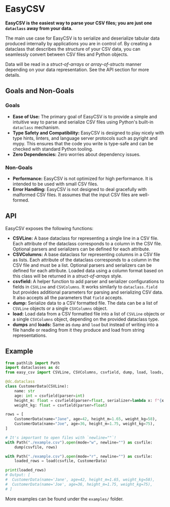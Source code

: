 # EasyCSV

**EasyCSV is the easiest way to parse your CSV files; you are just one
`dataclass` away from your data.**

The main use case for EasyCSV is to serialize and deserialize tabular data
produced internally by applications you are in control of. By creating a
dataclass that describes the structure of your CSV data, you can seamlessly
convert between CSV files and Python objects.

Data will be read in a _struct-of-arrays_ or _array-of-structs_ manner
depending on your data representation. See the API section for more details.

## Goals and Non-Goals

### Goals
- **Ease of Use:** The primary goal of EasyCSV is to provide a simple and
intuitive way to parse and serialize CSV files using Python's built-in
`dataclass` mechanism.
- **Type Safety and Compatibility:** EasyCSV is designed to play nicely with
type hints, linters, and language server protocols such as pyright and mypy.
This ensures that the code you write is type-safe and can be checked with
standard Python tooling.
- **Zero Dependencies:** Zero worries about dependency issues.

### Non-Goals
- **Performance:** EasyCSV is not optimized for high performance. It is
intended to be used with small CSV files.
- **Error Handling:** EasyCSV is not designed to deal gracefully with malformed
CSV files. It assumes that the input CSV files are well-formed.

## API

EasyCSV exposes the following functions:

- **CSVLine:** A base dataclass for representing a single line in a CSV file.
Each attribute of the dataclass corresponds to a column in the CSV file.
Optional parsers and serializers can be defined for each attribute.
- **CSVColumns:** A base dataclass for representing columns in a CSV file as
lists. Each attribute of the dataclass corresponds to a column in the CSV file
and must be a list. Optional parsers and serializers can be defined for each
attribute. Loaded data using a column format based on this class will be
returned in a _struct-of-arrays_ style.
- **csvfield:** A helper function to add parser and serializer configurations
to fields in `CSVLine` and `CSVColumns`. It works similarly to
`dataclass.field` but provides additional parameters for parsing and
serializing CSV data. It also accepts all the parameters that `field` accepts.
- **dump:** Serialize data to a CSV formatted file. The data can be a list of
`CSVLine` objects or a single `CSVColumns` object.
- **load:** Load data from a CSV formatted file into a list of `CSVLine`
objects or a single `CSVColumns` object, depending on the provided dataclass
type.
- **dumps** and **loads:** Same as `dump` and `load` but instead of writing
into a file handle or reading from it they produce and load from string
representations.

## Example

```python
from pathlib import Path
import dataclasses as dc
from easy_csv import CSVLine, CSVColumns, csvfield, dump, load, loads, dumps

@dc.dataclass
class CustomerData(CSVLine):
    name: str
    age: int = csvfield(parser=int)
    height_m: float = csvfield(parser=float, serializer=lambda x: f"{x:.2f}")
    weight_kg: float = csvfield(parser=float)

rows = [
    CustomerData(name="Jane", age=42, height_m=1.65, weight_kg=58),
    CustomerData(name="Joe", age=36, height_m=1.75, weight_kg=75),
]

# It's important to open files with `newline=""`!
with Path("./example.csv").open(mode="w", newline="") as csvfile:
    dump(csvfile, rows)

with Path("./example.csv").open(mode="r", newline="") as csvfile:
    loaded_rows = load(csvfile, CustomerData)

print(loaded_rows)
# Output: [
#  CustomerData(name='Jane', age=42, height_m=1.65, weight_kg=58),
#  CustomerData(name='Joe', age=36, height_m=1.75, weight_kg=75),
# ]
```

More examples can be found under the `examples/` folder.
